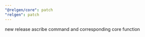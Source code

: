 ```yaml
---
"@relgen/core": patch
"relgen": patch
---
```


new release ascribe command and corresponding core function
